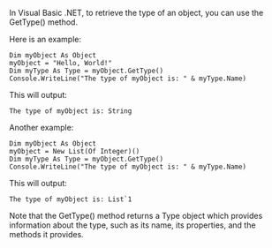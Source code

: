 In Visual Basic .NET, to retrieve the type of an object, you can use the GetType() method. 

Here is an example:

```vb.net
Dim myObject As Object
myObject = "Hello, World!"
Dim myType As Type = myObject.GetType()
Console.WriteLine("The type of myObject is: " & myType.Name)
```

This will output:

```
The type of myObject is: String
```

Another example:

```vb.net
Dim myObject As Object
myObject = New List(Of Integer)()
Dim myType As Type = myObject.GetType()
Console.WriteLine("The type of myObject is: " & myType.Name)
```

This will output:

```
The type of myObject is: List`1
```

Note that the GetType() method returns a Type object which provides information about the type, such as its name, its properties, and the methods it provides.